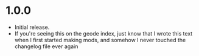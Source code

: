 # 1.0.0
- Initial release.
- If you're seeing this on the geode index, just know that I wrote this text when I first started making mods, and somehow I never touched the changelog file ever again
